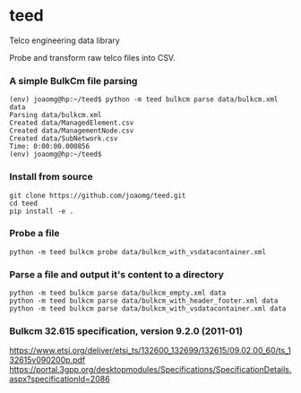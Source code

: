 # teed
Telco engineering data library

Probe and transform raw telco files into CSV.

### A simple BulkCm file parsing
```
(env) joaomg@hp:~/teed$ python -m teed bulkcm parse data/bulkcm.xml data
Parsing data/bulkcm.xml
Created data/ManagedElement.csv
Created data/ManagementNode.csv
Created data/SubNetwork.csv
Time: 0:00:00.000856
(env) joaomg@hp:~/teed$
```

### Install from source
```
git clone https://github.com/joaomg/teed.git
cd teed
pip install -e .
```

### Probe a file
``` shell
python -m teed bulkcm probe data/bulkcm_with_vsdatacontainer.xml
```

### Parse a file and output it's content to a directory
```
python -m teed bulkcm parse data/bulkcm_empty.xml data
python -m teed bulkcm parse data/bulkcm_with_header_footer.xml data
python -m teed bulkcm parse data/bulkcm_with_vsdatacontainer.xml data
```
### Bulkcm 32.615 specification, version 9.2.0 (2011-01)
https://www.etsi.org/deliver/etsi_ts/132600_132699/132615/09.02.00_60/ts_132615v090200p.pdf
https://portal.3gpp.org/desktopmodules/Specifications/SpecificationDetails.aspx?specificationId=2086
